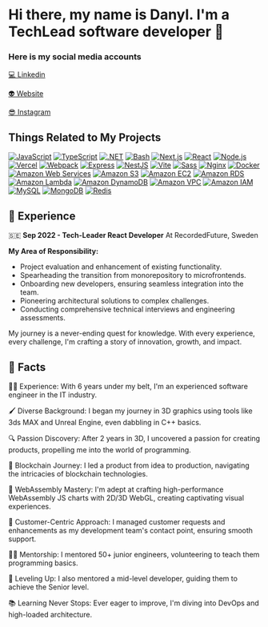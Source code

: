 # Hi there, my name is Danyl. I'm a TechLead software developer 👋

### Here is my social media accounts
[💻 Linkedin](https://www.linkedin.com/in/vizboyko/)

[👽 Website](https://www.danylboiko.dev/)

[😎 Instagram](https://www.instagram.com/danyl.boiko/)


## Things Related to My Projects

[![JavaScript](https://img.shields.io/badge/JavaScript-Love%20and%20Hate-%23FFD180?logo=javascript&style=flat-square)](https://developer.mozilla.org/docs/Web/JavaScript)
[![TypeScript](https://img.shields.io/badge/TypeScript-Prefer%20It%20Over%20JavaScript-%2384FFFF?logo=typescript&style=flat-square)](https://www.typescriptlang.org/)
[![.NET](https://img.shields.io/badge/.NET-Framework%20for%20Everything-%237840A6?logo=.net&style=flat-square)](https://dotnet.microsoft.com/)
[![Bash](https://img.shields.io/badge/Bash-At%20My%20Fingertips-%23EEEEEE?logo=gnu&style=flat-square)](https://www.gnu.org/software/bash/)
[![Next.js](https://img.shields.io/badge/Next.js-Power%20Your%20Reacts-%23000000?logo=next.js&style=flat-square)](https://nextjs.org/)
[![React](https://img.shields.io/badge/React-Declarative%20UIs-%2361DAFB?logo=react&style=flat-square)](https://reactjs.org/)
[![Node.js](https://img.shields.io/badge/Node.js-For%20the%20Backend-%23339933?logo=node.js&style=flat-square)](https://nodejs.org/)
[![Vercel](https://img.shields.io/badge/Vercel-Deploy%20with%20Ease-%23000000?logo=vercel&style=flat-square)](https://vercel.com/)
[![Webpack](https://img.shields.io/badge/Webpack-Make%20JavaScript%20Program%20Which%20Can%20Be%20Run%20on%20Web%20Browsers-%231976D2?logo=webpack&style=flat-square)](https://webpack.js.org/)
[![Express](https://img.shields.io/badge/Express-One%20of%20the%20Best%20JavaScript%20Web%20Frameworks%20but%20Old-%23F9FBE7?logo=express&style=flat-square)](https://expressjs.com/)
[![NestJS](https://img.shields.io/badge/NestJS%20+%20Fastify-A%20Web%20Framework%20for%20Large--Scale%20Projects-%23EF5350?logo=nestjs&style=flat-square)](https://nestjs.com/)
[![Vite](https://img.shields.io/badge/Vite-A%20Modern%20Front--end%20Development%20Tool-%2342A5F5?logo=vite&style=flat-square)](https://vitejs.dev/)
[![Sass](https://img.shields.io/badge/Sass-A%20CSS%20Preprocessor-%23EF5350?logo=sass&style=flat-square)](https://sass-lang.com/)
[![Nginx](https://img.shields.io/badge/Nginx-A%20Web%20Server,%20Reverse%20Proxy%20Server-%23558B2F?logo=nginx&style=flat-square)](https://www.nginx.com/)
[![Docker](https://img.shields.io/badge/Docker-An%20Application%20Containerization%20Platform-%23536DFE?logo=docker&style=flat-square)](https://www.docker.com/)
[![Amazon Web Services](https://img.shields.io/badge/AWS-Cloud%20Power-%23FF9900?logo=amazon-aws&style=flat-square)](https://aws.amazon.com/)
[![Amazon S3](https://img.shields.io/badge/Amazon%20S3-Scalable%20Storage-%23999999?logo=amazon-s3&style=flat-square)](https://aws.amazon.com/s3/)
[![Amazon EC2](https://img.shields.io/badge/Amazon%20EC2-Elastic%20Compute%20Cloud-%23FF9900?logo=amazon-ec2&style=flat-square)](https://aws.amazon.com/ec2/)
[![Amazon RDS](https://img.shields.io/badge/Amazon%20RDS-Managed%20Databases-%2300A0D1?logo=amazon-rds&style=flat-square)](https://aws.amazon.com/rds/)
[![Amazon Lambda](https://img.shields.io/badge/Amazon%20Lambda-Serverless%20Compute-%23FF9900?logo=aws-lambda&style=flat-square)](https://aws.amazon.com/lambda/)
[![Amazon DynamoDB](https://img.shields.io/badge/Amazon%20DynamoDB-Fast%20NoSQL%20DB-%23428BDD?logo=amazon-dynamodb&style=flat-square)](https://aws.amazon.com/dynamodb/)
[![Amazon VPC](https://img.shields.io/badge/Amazon%20VPC-Isolated%20Networking-%23008080?logo=amazon-vpc&style=flat-square)](https://aws.amazon.com/vpc/)
[![Amazon IAM](https://img.shields.io/badge/Amazon%20IAM-Identity%20Access%20Mgmt-%23FF9900?logo=aws-iam&style=flat-square)](https://aws.amazon.com/iam/)
[![MySQL](https://img.shields.io/badge/MySQL-RDBMS-%23FFB74D?logo=mysql&style=flat-square)](https://www.mysql.com/)
[![MongoDB](https://img.shields.io/badge/MongoDB-NoSQL%20Document--Oriented%20Database-%2300E676?logo=mongodb&style=flat-square)](https://www.mongodb.com/)
[![Redis](https://img.shields.io/badge/Redis-In--Memory%20Data%20Store-%23D50000?logo=redis&style=flat-square)](https://redis.io/)

## 🚀 Experience

🇸🇪 **Sep 2022 - Tech-Leader React Developer**
At RecordedFuture, Sweden

**My Area of Responsibility:**
- Project evaluation and enhancement of existing functionality.
- Spearheading the transition from monorepository to microfrontends.
- Onboarding new developers, ensuring seamless integration into the team.
- Pioneering architectural solutions to complex challenges.
- Conducting comprehensive technical interviews and engineering assessments.

My journey is a never-ending quest for knowledge. With every experience, every challenge, I'm crafting a story of innovation, growth, and impact.


## 🤔 Facts
👨‍💻 Experience: With 6 years under my belt, I'm an experienced software engineer in the IT industry.

🖌️ Diverse Background: I began my journey in 3D graphics using tools like 3ds MAX and Unreal Engine, even dabbling in C++ basics.

🔍 Passion Discovery: After 2 years in 3D, I uncovered a passion for creating products, propelling me into the world of programming.

🔗 Blockchain Journey: I led a product from idea to production, navigating the intricacies of blockchain technologies.

🚀 WebAssembly Mastery: I'm adept at crafting high-performance WebAssembly JS charts with 2D/3D WebGL, creating captivating visual experiences.

🎯 Customer-Centric Approach: I managed customer requests and enhancements as my development team's contact point, ensuring smooth support.

👨‍🏫 Mentorship: I mentored 50+ junior engineers, volunteering to teach them programming basics.

🚀 Leveling Up: I also mentored a mid-level developer, guiding them to achieve the Senior level.

📚 Learning Never Stops: Ever eager to improve, I'm diving into DevOps and high-loaded architecture.
